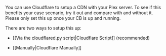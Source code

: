 You can use Cloudflare to setup a CDN with your Plex server. To see if this benefits your case scenario, try it out and compare with and without it. Please only set this up once your CB is up and running.  

There are two ways to setup this up: 

- [[Via the cloudflared.py script|Cloudflare Script]] (recommended) 

- [[Manually|Cloudflare Manually]]
